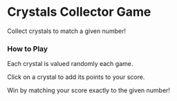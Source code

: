 # Crystals Collector Game

Collect crystals to match a given number!

### How to Play

Each crystal is valued randomly each game. 

Click on a crystal to add its points to your score. 

Win by matching your score exactly to the given number!